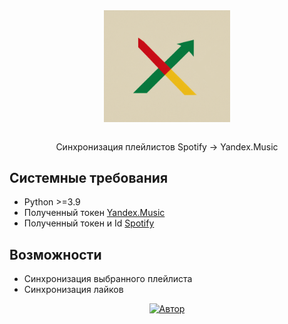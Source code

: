 <center>
    <img width="40%" style="margin: 4em 0 2em 0" src="img/logo.png">
</center>

<center style="margin: 0 0 0 0">Синхронизация плейлистов Spotify -> Yandex.Music</center>

## Системные требования

- Python >=3.9
- Полученный токен [Yandex.Music](https://yandex-music.readthedocs.io/en/main/token.html)
- Полученный токен и Id [Spotify](https://developer.spotify.com/dashboard/)

## Возможности
- Синхронизация выбранного плейлиста
- Синхронизация лайков

<center>
    <a target="_blank" href="https://t.me/+Vw0iFSOJ1oliMGYy">
        <img alt="Автор" src="https://img.shields.io/badge/Telegram-Чат-blue?logo=telegram&logoColor=white">
    </a>
</center>
